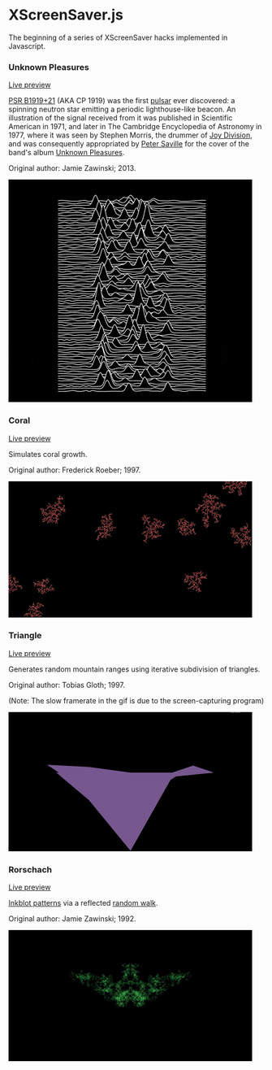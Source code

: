 # XScreenSaver.js

The beginning of a series of XScreenSaver hacks implemented in Javascript.

### Unknown Pleasures

[Live preview](http://noiach.com/app/XScreenSaver.js/UnknownPleasures.html)

[PSR B1919+21](https://en.wikipedia.org/wiki/PSR_B1919%2B21) (AKA CP 1919) was the first [pulsar](https://en.wikipedia.org/wiki/Pulsar) ever discovered: a spinning neutron star emitting a periodic lighthouse-like beacon. An illustration of the signal received from it was published in Scientific American in 1971, and later in The Cambridge Encyclopedia of Astronomy in 1977, where it was seen by Stephen Morris, the drummer of [Joy Division](https://en.wikipedia.org/wiki/Joy_Division), and was consequently appropriated by [Peter Saville](https://en.wikipedia.org/wiki/Peter_Saville_%28graphic_designer%29) for the cover of the band's album [Unknown Pleasures](https://en.wikipedia.org/wiki/Unknown_Pleasures).

Original author: Jamie Zawinski; 2013.

![UnknownPleasures](previews/UnknownPleasuresPreview.gif)

### Coral

[Live preview](http://noiach.com/app/XScreenSaver.js/Coral.html)

Simulates coral growth.

Original author: Frederick Roeber; 1997.

![Coral](./previews/CoralPreview.gif)

### Triangle

[Live preview](http://noiach.com/app/XScreenSaver.js/Triangle.html)

Generates random mountain ranges using iterative subdivision of triangles.

Original author: Tobias Gloth; 1997.

(Note: The slow framerate in the gif is due to the screen-capturing program)

![UnknownPleasures](previews/Triangle.gif)

### Rorschach

[Live preview](http://noiach.com/app/XScreenSaver.js/Rorschach.html)

[Inkblot patterns](https://en.wikipedia.org/wiki/Rorschach_test) via a reflected [random walk](https://en.wikipedia.org/wiki/Random_walk).

Original author: Jamie Zawinski; 1992.

![Rorschach](./previews/Rorschach.gif)
